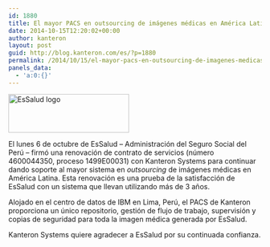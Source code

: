 ```yaml
---
id: 1880
title: El mayor PACS en outsourcing de imágenes médicas en América Latina renueva contrato con Kanteron Systems
date: 2014-10-15T12:20:02+00:00
author: kanteron
layout: post
guid: http://blog.kanteron.com/es/?p=1880
permalink: /2014/10/15/el-mayor-pacs-en-outsourcing-de-imagenes-medicas-en-america-latina-renueva-contrato-con-kanteron-systems/
panels_data:
  - 'a:0:{}'
---
```

<img class="aligncenter" src="https://farm4.staticflickr.com/3927/15225386118_067eee80d1_m.jpg" alt="EsSalud logo" width="240" height="77" />

El lunes 6 de octubre de EsSalud – Administración del Seguro Social del Perú – firmó una renovación de contrato de servicios (número 4600044350, proceso 1499E00031) con Kanteron Systems para continuar dando soporte al mayor sistema en _outsourcing_ de imágenes médicas en América Latina. Esta renovación es una prueba de la satisfacción de EsSalud con un sistema que llevan utilizando más de 3 años.

Alojado en el centro de datos de IBM en Lima, Perú, el PACS de Kanteron proporciona un único repositorio, gestión de flujo de trabajo, supervisión y copias de seguridad para toda la imagen médica generada por EsSalud.

Kanteron Systems quiere agradecer a EsSalud por su continuada confianza.